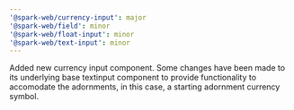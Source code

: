 ```yaml
---
'@spark-web/currency-input': major
'@spark-web/field': minor
'@spark-web/float-input': minor
'@spark-web/text-input': minor
---
```


Added new currency input component. Some changes have been made to its
underlying base textinput component to provide functionality to accomodate the
adornments, in this case, a starting adornment currency symbol.
